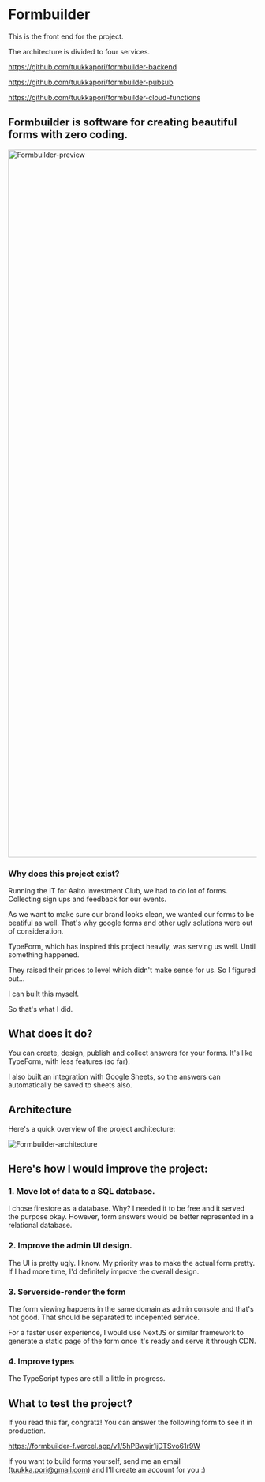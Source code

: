 # Formbuilder

This is the front end for the project.

The architecture is divided to four services.

https://github.com/tuukkapori/formbuilder-backend

https://github.com/tuukkapori/formbuilder-pubsub

https://github.com/tuukkapori/formbuilder-cloud-functions

## Formbuilder is software for creating beautiful forms with zero coding.

<img width="1435" alt="Formbuilder-preview" src="https://user-images.githubusercontent.com/87663603/192145911-edf2ff05-6e72-478c-ad58-7d66331ddb1c.png">

### Why does this project exist?

Running the IT for Aalto Investment Club, we had to do lot of forms. Collecting sign ups and feedback for our events.

As we want to make sure our brand looks clean, we wanted our forms to be beatiful as well. That's why google forms and other ugly solutions were out of consideration.

TypeForm, which has inspired this project heavily, was serving us well. Until something happened.

They raised their prices to level which didn't make sense for us. So I figured out...

I can built this myself.

So that's what I did. 

## What does it do?

You can create, design, publish and collect answers for your forms. It's like TypeForm, with less features (so far).

I also built an integration with Google Sheets, so the answers can automatically be saved to sheets also.

## Architecture

Here's a quick overview of the project architecture:

![Formbuilder-architecture](https://user-images.githubusercontent.com/87663603/192144252-50c90e25-51f9-496d-9fec-c503e08df49c.png)



## Here's how I would improve the project:

### 1. Move lot of data to a SQL database.
I chose firestore as a database. Why? I needed it to be free and it served the purpose okay. However, form answers would be better represented in a relational database.

### 2. Improve the admin UI design.
The UI is pretty ugly. I know. My priority was to make the actual form pretty. If I had more time, I'd definitely improve the overall design.

### 3. Serverside-render the form
The form viewing happens in the same domain as admin console and that's not good. That should be separated to indepented service.

For a faster user experience, I would use NextJS or similar framework to generate a static page of the form once it's ready and serve it through CDN.

### 4. Improve types
The TypeScript types are still a little in progress.


## What to test the project?

If you read this far, congratz! You can answer the following form to see it in production.

https://formbuilder-f.vercel.app/v1/5hPBwujr1jDTSvo61r9W

If you want to build forms yourself, send me an email (tuukka.pori@gmail.com) and I'll create an account for you :)


